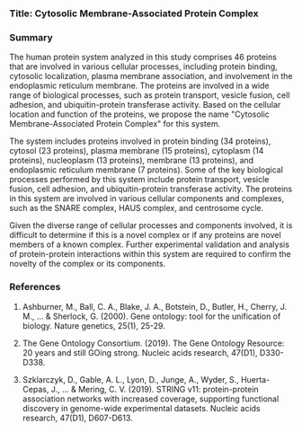 ### Title: Cytosolic Membrane-Associated Protein Complex

### Summary

The human protein system analyzed in this study comprises 46 proteins that are involved in various cellular processes, including protein binding, cytosolic localization, plasma membrane association, and involvement in the endoplasmic reticulum membrane. The proteins are involved in a wide range of biological processes, such as protein transport, vesicle fusion, cell adhesion, and ubiquitin-protein transferase activity. Based on the cellular location and function of the proteins, we propose the name "Cytosolic Membrane-Associated Protein Complex" for this system.

The system includes proteins involved in protein binding (34 proteins), cytosol (23 proteins), plasma membrane (15 proteins), cytoplasm (14 proteins), nucleoplasm (13 proteins), membrane (13 proteins), and endoplasmic reticulum membrane (7 proteins). Some of the key biological processes performed by this system include protein transport, vesicle fusion, cell adhesion, and ubiquitin-protein transferase activity. The proteins in this system are involved in various cellular components and complexes, such as the SNARE complex, HAUS complex, and centrosome cycle.

Given the diverse range of cellular processes and components involved, it is difficult to determine if this is a novel complex or if any proteins are novel members of a known complex. Further experimental validation and analysis of protein-protein interactions within this system are required to confirm the novelty of the complex or its components.

### References

1. Ashburner, M., Ball, C. A., Blake, J. A., Botstein, D., Butler, H., Cherry, J. M., ... & Sherlock, G. (2000). Gene ontology: tool for the unification of biology. Nature genetics, 25(1), 25-29.

2. The Gene Ontology Consortium. (2019). The Gene Ontology Resource: 20 years and still GOing strong. Nucleic acids research, 47(D1), D330-D338.

3. Szklarczyk, D., Gable, A. L., Lyon, D., Junge, A., Wyder, S., Huerta-Cepas, J., ... & Mering, C. V. (2019). STRING v11: protein-protein association networks with increased coverage, supporting functional discovery in genome-wide experimental datasets. Nucleic acids research, 47(D1), D607-D613.